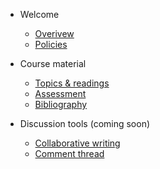 * Welcome

  * [Overivew](README.md)
  * [Policies](policies.md)

* Course material

  * [Topics & readings](schedule.md)
  * [Assessment](assessment.md)
  * [Bibliography](bibliography.md)

* Discussion tools (coming soon)

  * [Collaborative writing](discussion)
  * [Comment thread](disquis)
  
<!-- * [coming soon](commento.md) -->

<!-- - [Bibliography](bibliography.md)
  - Selective general background readings
    + Historical backgrond
    + Key books published since 1945
    + Collections
  - Topics -->
